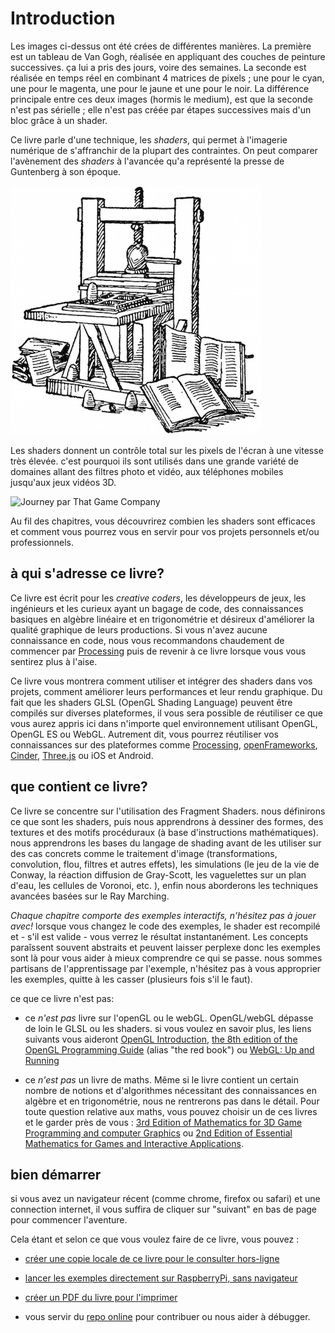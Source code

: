 ﻿# Introduction

<canvas id="custom" class="canvas" data-fragment-url="cmyk-halftone.frag" data-textures="vangogh.jpg" width="700px" height="320px"></canvas>

Les images ci-dessus ont été crées de différentes manières.
La première est un tableau de Van Gogh, réalisée en appliquant des couches de peinture successives.
ça lui a pris des jours, voire des semaines.
La seconde est réalisée en temps réel en combinant 4 matrices de pixels ; une pour le cyan, une pour le magenta, une pour le jaune et une pour le noir.
La différence principale entre ces deux images (hormis le medium), est que la seconde n'est pas sérielle ; elle n'est pas créée par étapes successives mais d'un bloc grâce à un shader.

Ce livre parle d'une technique, les *shaders*, qui permet à l'imagerie numérique de s'affranchir de la plupart des contraintes.
On peut comparer l'avènement des *shaders* à l'avancée qu'a représenté la presse de Guntenberg à son époque.

![la presse de Gutenberg](gutenpress.jpg)

Les shaders donnent un contrôle total sur les pixels de l'écran à une vitesse très élevée.
c'est pourquoi ils sont utilisés dans une grande variété de domaines allant des filtres photo et vidéo, aux téléphones mobiles jusqu'aux jeux vidéos 3D.

![Journey par That Game Company](journey.jpg)

Au fil des chapitres, vous découvrirez combien les shaders sont efficaces et comment vous pourrez vous en servir pour vos projets personnels et/ou professionnels.

## à qui s'adresse ce livre?

Ce livre est écrit pour les *creative coders*, les développeurs de jeux, les ingénieurs et les curieux ayant un bagage de code, des connaissances basiques en algèbre linéaire et en trigonométrie et désireux d'améliorer la qualité graphique de leurs productions.
Si vous n'avez aucune connaissance en code, nous vous recommandons chaudement de commencer par [Processing](https://processing.org/) puis de revenir à ce livre lorsque vous vous sentirez plus à l'aise.

Ce livre vous montrera comment utiliser et intégrer des shaders dans vos projets, comment améliorer leurs performances et leur rendu graphique.
Du fait que les shaders GLSL (OpenGL Shading Language) peuvent être compilés sur diverses plateformes, il vous sera possible de réutiliser ce que vous aurez appris ici dans n'importe quel environnement utilisant OpenGL, OpenGL ES ou WebGL. Autrement dit, vous pourrez réutiliser vos connaissances sur des plateformes comme [Processing](https://processing.org/), [openFrameworks](http://openframeworks.cc/), [Cinder](http://libcinder.org/), [Three.js](http://threejs.org/) ou iOS et Android.

## que contient ce livre?

Ce livre se concentre sur l'utilisation des Fragment Shaders.
nous définirons ce que sont les shaders, puis nous apprendrons à dessiner des formes, des textures et des motifs procéduraux (à base d'instructions mathématiques).
nous apprendrons les bases du langage de shading avant de les utiliser sur des cas concrets comme le traitement d'image (transformations, convolution, flou, filtres et autres effets), les simulations (le jeu de la vie de Conway, la réaction diffusion de Gray-Scott, les vaguelettes sur un plan d'eau, les cellules de Voronoi, etc. ), enfin nous aborderons les techniques avancées basées sur le Ray Marching.


*Chaque chapitre comporte des exemples interactifs, n'hésitez pas à jouer avec!* lorsque vous changez le code des exemples, le shader est recompilé et - s'il est valide - vous verrez le résultat instantanément. Les concepts paraîssent souvent abstraits et peuvent laisser perplexe donc les exemples sont là pour vous aider à mieux comprendre ce qui se passe. nous sommes partisans de l'apprentissage par l'exemple, n'hésitez pas à vous approprier les exemples, quitte à les casser (plusieurs fois s'il le faut).

ce que ce livre n'est pas:

* ce *n'est pas* livre sur l'openGL ou le webGL. OpenGL/webGL dépasse de loin le GLSL ou les shaders. si vous voulez en savoir plus, les liens suivants vous aideront [OpenGL Introduction](https://open.gl/introduction), [the 8th edition of the OpenGL Programming Guide](http://www.amazon.com/OpenGL-Programming-Guide-Official-Learning/dp/0321773039/ref=sr_1_1?s=books&ie=UTF8&qid=1424007417&sr=1-1&keywords=open+gl+programming+guide) (alias "the red book") ou [WebGL: Up and Running](http://www.amazon.com/WebGL-Up-Running-Tony-Parisi/dp/144932357X/ref=sr_1_4?s=books&ie=UTF8&qid=1425147254&sr=1-4&keywords=webgl)

* ce *n'est pas* un livre de maths. Même si le livre contient un certain nombre de notions et d'algorithmes nécessitant des connaissances en algèbre et en trigonométrie, nous ne rentrerons pas dans le détail. Pour toute question relative aux maths, vous pouvez choisir un de ces livres et le garder près de vous : [3rd Edition of Mathematics for 3D Game Programming and computer Graphics](http://www.amazon.com/Mathematics-Programming-Computer-Graphics-Third/dp/1435458869/ref=sr_1_1?ie=UTF8&qid=1424007839&sr=8-1&keywords=mathematics+for+games) ou [2nd Edition of Essential Mathematics for Games and Interactive Applications](http://www.amazon.com/Essential-Mathematics-Games-Interactive-Applications/dp/0123742978/ref=sr_1_1?ie=UTF8&qid=1424007889&sr=8-1&keywords=essentials+mathematics+for+developers).
 

## bien démarrer

si vous avez un navigateur récent (comme chrome, firefox ou safari) et une connection internet, il vous suffira de cliquer sur "suivant" en bas de page pour commencer l'aventure.

Cela étant et selon ce que vous voulez faire de ce livre, vous pouvez :

- [créer une copie locale de ce livre pour le consulter hors-ligne](https://thebookofshaders.com/appendix/)

- [lancer les exemples directement sur RaspberryPi, sans navigateur](https://thebookofshaders.com/appendix/)

- [créer un PDF du livre pour l'imprimer](https://thebookofshaders.com/appendix/)

- vous servir du [repo online](https://github.com/patriciogonzalezvivo/thebookofshaders) pour contribuer ou nous aider à débugger.

